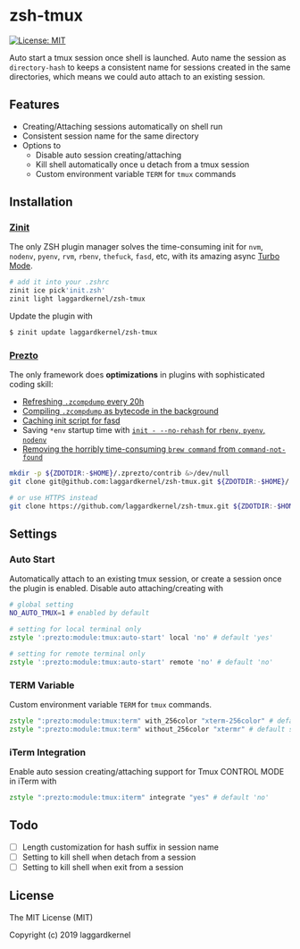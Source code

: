 # zsh-tmux

[![License: MIT](https://img.shields.io/badge/License-MIT-blue.svg)](https://opensource.org/licenses/MIT)

Auto start a tmux session once shell is launched. Auto name the session as `directory-hash` to keeps a consistent name for sessions created in the same directories, which means we could auto attach to an existing session.

## Features

- Creating/Attaching sessions automatically on shell run
- Consistent session name for the same directory
- Options to
    - Disable auto session creating/attaching
    - Kill shell automatically once u detach from a tmux session
    - Custom environment variable `TERM` for `tmux` commands

## Installation

### [Zinit](https://github.com/zdharma/zinit)

The only ZSH plugin manager solves the time-consuming init for `nvm`, `nodenv`, `pyenv`, `rvm`, `rbenv`, `thefuck`, `fasd`, etc, with its amazing async [Turbo Mode](https://zdharma.org/zinit/wiki/INTRODUCTION/#turbo_mode_zsh_53).

```zsh
# add it into your .zshrc
zinit ice pick'init.zsh'
zinit light laggardkernel/zsh-tmux
```

Update the plugin with

```zsh
$ zinit update laggardkernel/zsh-tmux
```

### [Prezto](https://github.com/sorin-ionescu/prezto)

The only framework does **optimizations** in plugins with sophisticated coding skill:
- [Refreshing `.zcompdump` every 20h](https://github.com/sorin-ionescu/prezto/blob/4abbc5572149baa6a5e7e38393a4b2006f01024f/modules/completion/init.zsh#L31-L41)
- [Compiling `.zcompdump` as bytecode in the background](https://github.com/sorin-ionescu/prezto/blob/4abbc5572149baa6a5e7e38393a4b2006f01024f/runcoms/zlogin#L9-L15)
- [Caching init script for fasd](https://github.com/sorin-ionescu/prezto/blob/4abbc5572149baa6a5e7e38393a4b2006f01024f/modules/fasd/init.zsh#L22-L36)
- Saving `*env` startup time with [`init - --no-rehash` for `rbenv`, `pyenv`, `nodenv`](https://github.com/sorin-ionescu/prezto/blob/4abbc5572149baa6a5e7e38393a4b2006f01024f/modules/python/init.zsh#L22)
- [Removing the horribly time-consuming `brew command` from `command-not-found`](https://github.com/sorin-ionescu/prezto/blob/4abbc5572149baa6a5e7e38393a4b2006f01024f/modules/command-not-found/init.zsh)

```zsh
mkdir -p ${ZDOTDIR:-$HOME}/.zprezto/contrib &>/dev/null
git clone git@github.com:laggardkernel/zsh-tmux.git ${ZDOTDIR:-$HOME}/.zprezto/contrib/zsh-tmux

# or use HTTPS instead
git clone https://github.com/laggardkernel/zsh-tmux.git ${ZDOTDIR:-$HOME}/.zprezto/contrib/zsh-tmux
```

## Settings
### Auto Start
Automatically attach to an existing tmux session, or create a session once the plugin is enabled. Disable auto attaching/creating with

```zsh
# global setting
NO_AUTO_TMUX=1 # enabled by default

# setting for local terminal only
zstyle ':prezto:module:tmux:auto-start' local 'no' # default 'yes'

# setting for remote terminal only
zstyle ':prezto:module:tmux:auto-start' remote 'no' # default 'no'
```

### TERM Variable
Custom environment variable `TERM` for `tmux` commands.

```zsh
zstyle ":prezto:module:tmux:term" with_256color "xterm-256color" # default screen-256
zstyle ":prezto:module:tmux:term" without_256color "xtermr" # default screen
```

### iTerm Integration
Enable auto session creating/attaching support for Tmux CONTROL MODE in iTerm with

```zsh
zstyle ":prezto:module:tmux:iterm" integrate "yes" # default 'no'
```

## Todo

- [ ] Length customization for hash suffix in session name
- [ ] Setting to kill shell when detach from a session
- [ ] Setting to kill shell when exit from a session

## License

The MIT License (MIT)

Copyright (c) 2019 laggardkernel